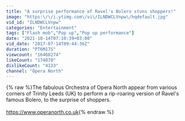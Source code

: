 ```yaml
---
title: "A surprise performance of Ravel's Bolero stuns shoppers!"
image: "https:\/\/i.ytimg.com\/vi\/ILNDWCLVnpw\/hqdefault.jpg"
vid_id: "ILNDWCLVnpw"
categories: "Entertainment"
tags: ["Flash mob","Pop up","Pop up performance"]
date: "2021-10-14T07:10:39+03:00"
vid_date: "2017-07-14T09:44:36Z"
duration: "PT6M17S"
viewcount: "16468274"
likeCount: "174870"
dislikeCount: "4133"
channel: "Opera North"
---
```

{% raw %}The fabulous Orchestra of Opera North appear from various corners of Trinity Leeds (UK) to perform a rip-roaring version of Ravel's famous Bolero, to the surprise of shoppers.  <br /><br /><a rel="nofollow" target="blank" href="https://www.operanorth.co.uk">https://www.operanorth.co.uk</a>{% endraw %}
